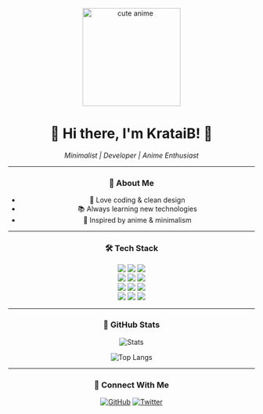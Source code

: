 <!-- Profile README for KrataiB -->

<div align="center">
  <img src="https://github.com/KrataiB/KrataiB/blob/main/side-view-anime-girl-hugging-dog.jpg?raw=true" width="200" alt="cute anime"/>
  
  # 🌸 Hi there, I'm **KrataiB**! 🌸
  
  *Minimalist | Developer | Anime Enthusiast*

  ---

  ### 💖 About Me
  - 🎀 Love coding & clean design
  - 📚 Always learning new technologies
  - 🌸 Inspired by anime & minimalism

  ---

  ### 🛠️ Tech Stack
  <p align="center">
    <img src="https://img.shields.io/badge/Code-JavaScript-ff69b4?style=for-the-badge&logo=javascript&logoColor=white" />
    <img src="https://img.shields.io/badge/Code-TypeScript-ff69b4?style=for-the-badge&logo=typescript&logoColor=white" />
    <img src="https://img.shields.io/badge/Code-Python-ff69b4?style=for-the-badge&logo=python&logoColor=white" />
    <br>
    <img src="https://img.shields.io/badge/Framework-React-ff69b4?style=for-the-badge&logo=react&logoColor=white" />
    <img src="https://img.shields.io/badge/Framework-Next.js-ff69b4?style=for-the-badge&logo=nextdotjs&logoColor=white" />
    <img src="https://img.shields.io/badge/Style-TailwindCSS-ff69b4?style=for-the-badge&logo=tailwindcss&logoColor=white" />
    <br>
    <img src="https://img.shields.io/badge/DB-PostgreSQL-ff69b4?style=for-the-badge&logo=postgresql&logoColor=white" />
    <img src="https://img.shields.io/badge/DB-MongoDB-ff69b4?style=for-the-badge&logo=mongodb&logoColor=white" />
    <img src="https://img.shields.io/badge/ORM-Prisma-ff69b4?style=for-the-badge&logo=prisma&logoColor=white" />
    <br>
    <img src="https://img.shields.io/badge/Cloud-Cloudflare-ff69b4?style=for-the-badge&logo=cloudflare&logoColor=white" />
    <img src="https://img.shields.io/badge/Cloud-Railway-ff69b4?style=for-the-badge&logo=railway&logoColor=white" />
    <img src="https://img.shields.io/badge/Cloud-GCP-ff69b4?style=for-the-badge&logo=googlecloud&logoColor=white" />
  </p>

  ---

  ### 🌸 GitHub Stats
  ![Stats](https://github-readme-stats.vercel.app/api?username=KrataiB&show_icons=true&theme=rose_pine&hide_border=true&bg_color=ffffff&title_color=ff69b4&icon_color=ff69b4&text_color=333333)
  
  ![Top Langs](https://github-readme-stats.vercel.app/api/top-langs/?username=KrataiB&layout=compact&theme=rose_pine&hide_border=true&bg_color=ffffff&title_color=ff69b4&text_color=333333)

  ---

  ### 🌸 Connect With Me
  [![GitHub](https://img.shields.io/badge/GitHub-KrataiB-ff69b4?style=for-the-badge&logo=github&logoColor=white)](https://github.com/KrataiB)
  [![Twitter](https://img.shields.io/badge/Twitter-@yourhandle-ff69b4?style=for-the-badge&logo=twitter&logoColor=white)](#)

</div>
